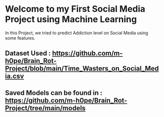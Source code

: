 # Welcome to my First Social Media Project using Machine Learning
In this Project, we tried to predict Addiction level on Social Media using some features. 



## Dataset Used : https://github.com/m-h0pe/Brain_Rot-Project/blob/main/Time_Wasters_on_Social_Media.csv
## Saved Models can be found in : https://github.com/m-h0pe/Brain_Rot-Project/tree/main/models
